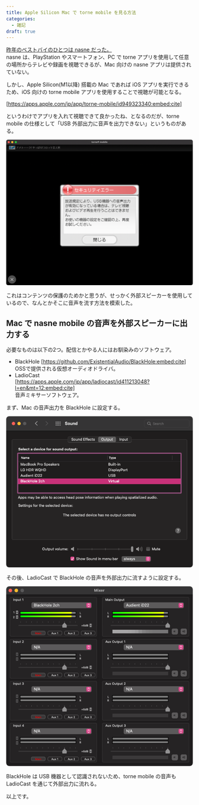 ```yaml
---
title: Apple Silicon Mac で torne mobile を見る方法
categories:
  - 雑記
draft: true
---
```


[昨年のベストバイのひとつは nasne だった。](https://hitsumabushi845.hatenablog.com/entry/2022/best-buy-2022)  
nasne は、PlayStation やスマートフォン、PC で torne アプリを使用して任意の場所からテレビや録画を視聴できるが、Mac 向けの nasne アプリは提供されていない。

しかし、Apple Silicon(M1以降) 搭載の Mac であれば iOS アプリを実行できるため、iOS 向けの torne mobile アプリを使用することで視聴が可能となる。

[https://apps.apple.com/jp/app/torne-mobile/id949323340:embed:cite]

というわけでアプリを入れて視聴できて良かったね、となるのだが、torne mobile の仕様として「USB 外部出力に音声を出力できない」というものがある。  

![torne mobile can't output audio](./img/torne-cant-output-audio.png)

これはコンテンツの保護のためかと思うが、せっかく外部スピーカーを使用しているので、なんとかそこに音声を流す方法を模索した。

## Mac で nasne mobile の音声を外部スピーカーに出力する

必要なものは以下の2つ。配信とかやる人にはお馴染みのソフトウェア。

- BlackHole
[https://github.com/ExistentialAudio/BlackHole:embed:cite]  
OSSで提供される仮想オーディオドライバ。
- LadioCast  
[https://apps.apple.com/jp/app/ladiocast/id411213048?l=en&mt=12:embed:cite]  
音声ミキサーソフトウェア。

まず、Mac の音声出力を BlackHole に設定する。

![Set output to BlackHole](./img/output-setting.png)

その後、LadioCast で BlackHole の音声を外部出力に流すように設定する。

![LadioCast setting](./img/ladiocast-setting.png)

BlackHole は USB 機器として認識されないため、torne mobile の音声も LadioCast を通じて外部出力に流れる。

以上です。
